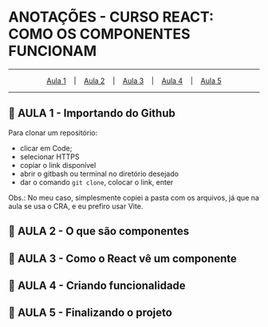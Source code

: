 # ANOTAÇÕES - CURSO REACT: COMO OS COMPONENTES FUNCIONAM

---
<p align="center">
  <a href="#-aula-1">Aula 1</a> &nbsp;&nbsp;&nbsp;|&nbsp;&nbsp;&nbsp;
  <a href="#-aula-2">Aula 2</a> &nbsp;&nbsp;&nbsp;|&nbsp;&nbsp;&nbsp;
  <a href="#-aula-3">Aula 3</a> &nbsp;&nbsp;&nbsp;|&nbsp;&nbsp;&nbsp;
  <a href="#-aula-4">Aula 4</a> &nbsp;&nbsp;&nbsp;|&nbsp;&nbsp;&nbsp;
  <a href="#-aula-5">Aula 5</a> 

</p>

---

## 📌 AULA 1 - Importando do Github
Para clonar um repositório:
 - clicar em Code;
 - selecionar HTTPS
 - copiar o link disponível
 - abrir o gitbash ou terminal no diretório desejado
 - dar o comando ```git clone```, colocar o link, enter

Obs.: No meu caso, simplesmente copiei a pasta com os arquivos, já que na aula se usa o CRA, e eu prefiro usar Vite.


## 📌 AULA 2 - O que são componentes
## 📌 AULA 3 - Como o React vê um componente
## 📌 AULA 4 - Criando funcionalidade
## 📌 AULA 5 - Finalizando o projeto